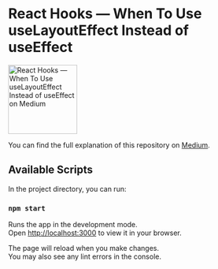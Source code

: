 # React Hooks — When To Use useLayoutEffect Instead of useEffect

<img src="https://user-images.githubusercontent.com/7315105/185747896-c72a2522-eb81-42ab-8243-1c179b9c7169.png" alt="React Hooks — When To Use useLayoutEffect Instead of useEffect on Medium" width="140" />

You can find the full explanation of this repository on [Medium](https://jakub-kozak.medium.com/react-hooks-when-to-use-uselayouteffect-instead-of-useeffect-3271a96d881a).


## Available Scripts

In the project directory, you can run:

### `npm start`

Runs the app in the development mode.\
Open [http://localhost:3000](http://localhost:3000) to view it in your browser.

The page will reload when you make changes.\
You may also see any lint errors in the console.
